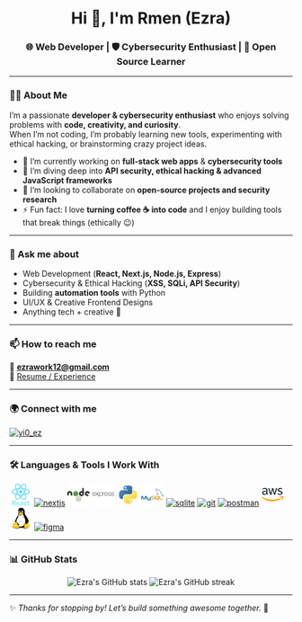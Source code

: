 <h1 align="center">Hi 👋, I'm Rmen (Ezra)</h1>
<h3 align="center">🌐 Web Developer | 🛡️ Cybersecurity Enthusiast | 🌱 Open Source Learner</h3>

---

### 👨‍💻 About Me
I’m a passionate **developer & cybersecurity enthusiast** who enjoys solving problems with **code, creativity, and curiosity**.  
When I’m not coding, I’m probably learning new tools, experimenting with ethical hacking, or brainstorming crazy project ideas.  

- 🔭 I’m currently working on **full-stack web apps** & **cybersecurity tools**  
- 🌱 I’m diving deep into **API security, ethical hacking & advanced JavaScript frameworks**  
- 👯 I’m looking to collaborate on **open-source projects and security research**  
- ⚡ Fun fact: I love **turning coffee ☕ into code** and I enjoy building tools that break things (ethically 😉)  

---

### 💬 Ask me about
- Web Development (**React, Next.js, Node.js, Express**)  
- Cybersecurity & Ethical Hacking (**XSS, SQLi, API Security**)  
- Building **automation tools** with Python  
- UI/UX & Creative Frontend Designs  
- Anything tech + creative 🚀  

---

### 📫 How to reach me  
📧 **ezrawork12@gmail.com**  
🔗 [Resume / Experience](https://drive.google.com/file/d/1CIuBKGMpD2ca9_Ojwd28Vuq3uzK7B21V/view?usp=drive_link)  

---

### 🌍 Connect with me  
<p align="left">
<a href="https://instagram.com/yi0_ez" target="blank"><img align="center" src="https://raw.githubusercontent.com/rahuldkjain/github-profile-readme-generator/master/src/images/icons/Social/instagram.svg" alt="yi0_ez" height="30" width="40" /></a>
</p>

---

### 🛠️ Languages & Tools I Work With
<p align="left">
<a href="https://reactjs.org/" target="_blank" rel="noreferrer"><img src="https://raw.githubusercontent.com/devicons/devicon/master/icons/react/react-original-wordmark.svg" alt="react" width="40" height="40"/></a>
<a href="https://nextjs.org/" target="_blank" rel="noreferrer"><img src="https://cdn.worldvectorlogo.com/logos/nextjs-2.svg" alt="nextjs" width="40" height="40"/></a>
<a href="https://nodejs.org" target="_blank" rel="noreferrer"><img src="https://raw.githubusercontent.com/devicons/devicon/master/icons/nodejs/nodejs-original-wordmark.svg" alt="nodejs" width="40" height="40"/></a>
<a href="https://expressjs.com" target="_blank" rel="noreferrer"><img src="https://raw.githubusercontent.com/devicons/devicon/master/icons/express/express-original-wordmark.svg" alt="express" width="40" height="40"/></a>
<a href="https://www.python.org" target="_blank" rel="noreferrer"><img src="https://raw.githubusercontent.com/devicons/devicon/master/icons/python/python-original.svg" alt="python" width="40" height="40"/></a>
<a href="https://www.mysql.com/" target="_blank" rel="noreferrer"><img src="https://raw.githubusercontent.com/devicons/devicon/master/icons/mysql/mysql-original-wordmark.svg" alt="mysql" width="40" height="40"/></a>
<a href="https://www.sqlite.org/" target="_blank" rel="noreferrer"><img src="https://www.vectorlogo.zone/logos/sqlite/sqlite-icon.svg" alt="sqlite" width="40" height="40"/></a>
<a href="https://git-scm.com/" target="_blank" rel="noreferrer"><img src="https://www.vectorlogo.zone/logos/git-scm/git-scm-icon.svg" alt="git" width="40" height="40"/></a>
<a href="https://postman.com" target="_blank" rel="noreferrer"><img src="https://www.vectorlogo.zone/logos/getpostman/getpostman-icon.svg" alt="postman" width="40" height="40"/></a>
<a href="https://aws.amazon.com" target="_blank" rel="noreferrer"><img src="https://raw.githubusercontent.com/devicons/devicon/master/icons/amazonwebservices/amazonwebservices-original-wordmark.svg" alt="aws" width="40" height="40"/></a>
<a href="https://www.linux.org/" target="_blank" rel="noreferrer"><img src="https://raw.githubusercontent.com/devicons/devicon/master/icons/linux/linux-original.svg" alt="linux" width="40" height="40"/></a>
<a href="https://www.figma.com/" target="_blank" rel="noreferrer"><img src="https://www.vectorlogo.zone/logos/figma/figma-icon.svg" alt="figma" width="40" height="40"/></a>
</p>

---

### 📊 GitHub Stats  
<p align="center">
<img src="https://github-readme-stats.vercel.app/api?username=Rmendevsec&show_icons=true&theme=radical" alt="Ezra's GitHub stats" width="48%"/> 
<img src="https://github-readme-streak-stats.herokuapp.com/?user=Rmendevsec&theme=radical" alt="Ezra's GitHub streak" width="48%"/>
</p>

---

✨ *Thanks for stopping by! Let’s build something awesome together.* 🚀
